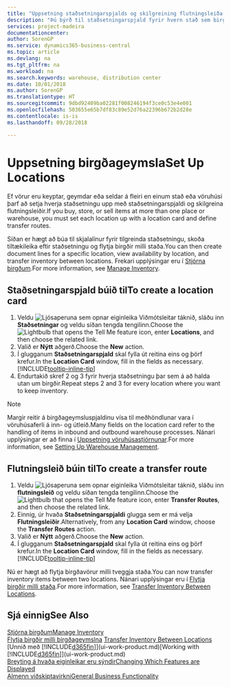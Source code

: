 ```yaml
---
title: "Uppsetning staðsetningarspjalds og skilgreining flutningsleiða| Microsoft Docs"
description: "Þú býrð til staðsetningarspjald fyrir hvern stað sem birgðavara er geymd á, til dæmis vöruhús eða dreifingarmiðstöð, og setur upp leiðir til að flytja vörur á milli staða."
services: project-madeira
documentationcenter: 
author: SorenGP
ms.service: dynamics365-business-central
ms.topic: article
ms.devlang: na
ms.tgt_pltfrm: na
ms.workload: na
ms.search.keywords: warehouse, distribution center
ms.date: 10/01/2018
ms.author: SorenGP
ms.translationtype: HT
ms.sourcegitcommit: 9dbd92409ba02281f008246194f3ce0c53e4e001
ms.openlocfilehash: 503655e65b7df83c89e52d76a22396b672b2d28e
ms.contentlocale: is-is
ms.lasthandoff: 09/28/2018

---
```

# <a name="set-up-locations"></a><span data-ttu-id="e61b5-103">Uppsetning birgðageymsla</span><span class="sxs-lookup"><span data-stu-id="e61b5-103">Set Up Locations</span></span>
<span data-ttu-id="e61b5-104">Ef vörur eru keyptar, geymdar eða seldar á fleiri en einum stað eða vöruhúsi þarf að setja hverja staðsetningu upp með staðsetningarspjaldi og skilgreina flutningsleiðir.</span><span class="sxs-lookup"><span data-stu-id="e61b5-104">If you buy, store, or sell items at more than one place or warehouse, you must set each location up with a location card and define transfer routes.</span></span>

<span data-ttu-id="e61b5-105">Síðan er hægt að búa til skjalalínur fyrir tilgreinda staðsetningu, skoða tiltækileika eftir staðsetningu og flytja birgðir milli staða.</span><span class="sxs-lookup"><span data-stu-id="e61b5-105">You can then create document lines for a specific location, view availability by location, and transfer inventory between locations.</span></span> <span data-ttu-id="e61b5-106">Frekari upplýsingar eru í [Stjórna birgðum](inventory-manage-inventory.md).</span><span class="sxs-lookup"><span data-stu-id="e61b5-106">For more information, see [Manage Inventory](inventory-manage-inventory.md).</span></span>

## <a name="to-create-a-location-card"></a><span data-ttu-id="e61b5-107">Staðsetningarspjald búið til</span><span class="sxs-lookup"><span data-stu-id="e61b5-107">To create a location card</span></span>
1. <span data-ttu-id="e61b5-108">Veldu ![Ljósaperuna sem opnar eiginleika Viðmótsleitar](media/ui-search/search_small.png "Segðu mér hvað þú vilt gera") táknið, sláðu inn **Staðsetningar** og veldu síðan tengda tengilinn.</span><span class="sxs-lookup"><span data-stu-id="e61b5-108">Choose the ![Lightbulb that opens the Tell Me feature](media/ui-search/search_small.png "Tell me what you want to do") icon, enter **Locations**, and then choose the related link.</span></span>
2. <span data-ttu-id="e61b5-109">Valið er **Nýtt** aðgerð.</span><span class="sxs-lookup"><span data-stu-id="e61b5-109">Choose the **New** action.</span></span>
3. <span data-ttu-id="e61b5-110">Í glugganum **Staðsetningarspjald** skal fylla út reitina eins og þörf krefur.</span><span class="sxs-lookup"><span data-stu-id="e61b5-110">In the **Location Card** window, fill in the fields as necessary.</span></span> [!INCLUDE[tooltip-inline-tip](includes/tooltip-inline-tip_md.md)]
4. <span data-ttu-id="e61b5-111">Endurtakið skref 2 og 3 fyrir hverja staðsetningu þar sem á að halda utan um birgðir.</span><span class="sxs-lookup"><span data-stu-id="e61b5-111">Repeat steps 2 and 3 for every location where you want to keep inventory.</span></span>

> [!NOTE]  
> <span data-ttu-id="e61b5-112">Margir reitir á birgðageymsluspjaldinu vísa til meðhöndlunar vara í vöruhúsaferli á inn- og útleið.</span><span class="sxs-lookup"><span data-stu-id="e61b5-112">Many fields on the location card refer to the handling of items in inbound and outbound warehouse processes.</span></span> <span data-ttu-id="e61b5-113">Nánari upplýsingar er að finna í [Uppsetning vöruhúsastjórnunar](warehouse-setup-warehouse.md).</span><span class="sxs-lookup"><span data-stu-id="e61b5-113">For more information, see [Setting Up Warehouse Management](warehouse-setup-warehouse.md).</span></span>

## <a name="to-create-a-transfer-route"></a><span data-ttu-id="e61b5-114">Flutningsleið búin til</span><span class="sxs-lookup"><span data-stu-id="e61b5-114">To create a transfer route</span></span>
1. <span data-ttu-id="e61b5-115">Veldu ![Ljósaperuna sem opnar eiginleika Viðmótsleitar](media/ui-search/search_small.png "Segðu mér hvað þú vilt gera") táknið, sláðu inn **flutningsleið** og veldu síðan tengda tengilinn.</span><span class="sxs-lookup"><span data-stu-id="e61b5-115">Choose the ![Lightbulb that opens the Tell Me feature](media/ui-search/search_small.png "Tell me what you want to do") icon, enter **Transfer Routes**, and then choose the related link.</span></span>
2. <span data-ttu-id="e61b5-116">Einnig, úr hvaða **Staðsetningarspjaldi** glugga sem er má velja **Flutningsleiðir**.</span><span class="sxs-lookup"><span data-stu-id="e61b5-116">Alternatively, from any **Location Card** window, choose the **Transfer Routes** action.</span></span>
3. <span data-ttu-id="e61b5-117">Valið er **Nýtt** aðgerð.</span><span class="sxs-lookup"><span data-stu-id="e61b5-117">Choose the **New** action.</span></span>
4. <span data-ttu-id="e61b5-118">Í glugganum **Staðsetningarspjald** skal fylla út reitina eins og þörf krefur.</span><span class="sxs-lookup"><span data-stu-id="e61b5-118">In the **Location Card** window, fill in the fields as necessary.</span></span> [!INCLUDE[tooltip-inline-tip](includes/tooltip-inline-tip_md.md)]

<span data-ttu-id="e61b5-119">Nú er hægt að flytja birgðavörur milli tveggja staða.</span><span class="sxs-lookup"><span data-stu-id="e61b5-119">You can now transfer inventory items between two locations.</span></span> <span data-ttu-id="e61b5-120">Nánari upplýsingar eru í [Flytja birgðir milli staða](inventory-how-transfer-between-locations.md).</span><span class="sxs-lookup"><span data-stu-id="e61b5-120">For more information, see [Transfer Inventory Between Locations](inventory-how-transfer-between-locations.md).</span></span>    

## <a name="see-also"></a><span data-ttu-id="e61b5-121">Sjá einnig</span><span class="sxs-lookup"><span data-stu-id="e61b5-121">See Also</span></span>
[<span data-ttu-id="e61b5-122">Stjórna birgðum</span><span class="sxs-lookup"><span data-stu-id="e61b5-122">Manage Inventory</span></span>](inventory-manage-inventory.md)  
<span data-ttu-id="e61b5-123">[Flytja birgðir milli birgðageymslna](inventory-how-transfer-between-locations.md)  </span><span class="sxs-lookup"><span data-stu-id="e61b5-123">[Transfer Inventory Between Locations](inventory-how-transfer-between-locations.md)  </span></span>  
<span data-ttu-id="e61b5-124">[Unnið með [!INCLUDE[d365fin](includes/d365fin_md.md)]](ui-work-product.md)</span><span class="sxs-lookup"><span data-stu-id="e61b5-124">[Working with [!INCLUDE[d365fin](includes/d365fin_md.md)]](ui-work-product.md)</span></span>  
[<span data-ttu-id="e61b5-125">Breyting á hvaða eiginleikar eru sýndir</span><span class="sxs-lookup"><span data-stu-id="e61b5-125">Changing Which Features are Displayed</span></span>](ui-experiences.md)  
[<span data-ttu-id="e61b5-126">Almenn viðskiptavirkni</span><span class="sxs-lookup"><span data-stu-id="e61b5-126">General Business Functionality</span></span>](ui-across-business-areas.md)

